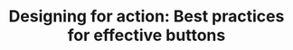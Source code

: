 ---
layout: post
title: "Designing for action: Best practices for effective buttons"
link: https://balsamiq.com/learn/articles/button-design-best-practices/
author: ""
published_date: ""
description: "Buttons are designed for users to take action on a page or a screen. Follow these 13 tips about styles, placement, and wording to create better user interfaces."
language: ""
categories: "Liens"
tags: "design ui ux"
og-tags: "design ui ux"
permalink: /:categories/:year/:month/:day/:title/
---